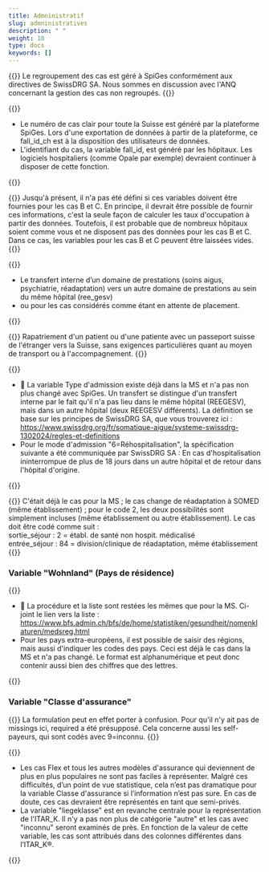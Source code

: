 ```yaml
---
title: Admninistratif
slug: admninistratives
description: " "
weight: 10
type: docs
keywords: []
---
```


{{<collapsible title="Le jeu de données SpiGes attend-il les cas de parenthèses de cas (= cas regroupés) ? Dans le domaine de la psychiatrie, l'ANQ attend un jeu de données avec les cas individuels, donc des cas non regroupés. Existe-t-il déjà un échange entre vous et l'ANQ concernant l'utilisation du jeu de données SpiGes ?">}}
Le regroupement des cas est géré à SpiGes conformément aux directives de SwissDRG SA. Nous sommes en discussion avec l'ANQ concernant la gestion des cas non regroupés.
{{</collapsible>}}

{{<collapsible title="fall_id_ch : Qui génère ce numéro de cas et celui-ci est-il automatiquement déposé dans Opale (système IRP) ? Jusqu'à présent, nous pouvions générer automatiquement l'identifiant de cas dans les deux fichiers (données OFS et fichier des coûts par cas) dans Opale.">}}
<ul>
<li> Le numéro de cas clair pour toute la Suisse est généré par la plateforme SpiGes. Lors d'une exportation de données à partir de la plateforme, ce fall_id_ch est à la disposition des utilisateurs de données. </li>
<li> L'identifiant du cas, la variable fall_id, est généré par les hôpitaux. Les logiciels hospitaliers (comme Opale par exemple) devraient continuer à disposer de cette fonction. </li>
</ul>
{{</collapsible>}}

{{<collapsible title="Il existe des variables (p. ex. beatmung) pour lesquelles la référence temporelle est cas complet ou année de relevé. Dans la plupart des hôpitaux, cette position n'est toutefois pas gérée sur l'axe temporel, mais une seule fois sur le cas. De même, dans l'ancien jeu de données MS, de telles positions n'étaient toujours livrées que pour les cas A. Comment envisagez-vous une livraison des cas B/C pour ces variables ?">}}
Jusqu'à présent, il n'a pas été défini si ces variables doivent être fournies pour les cas B et C. En principe, il devrait être possible de fournir ces informations, c'est la seule façon de calculer les taux d'occupation à partir des données. Toutefois, il est probable que de nombreux hôpitaux soient comme vous et ne disposent pas des données pour les cas B et C. Dans ce cas, les variables pour les cas B et C peuvent être laissées vides.
{{</collapsible>}}

{{<collapsible title="Comment est définie le «Transfert interne» ?">}}
<ul>
<li> Le transfert interne d’un domaine de prestations (soins aigus, psychiatrie, réadaptation) vers un autre domaine de prestations au sein du même hôpital (ree_gesv) </li>
<li> ou pour les cas considérés comme étant en attente de placement. </li>
</ul>
{{</collapsible>}}

{{<collapsible title="Est-il possible d’avoir une définition pour la valeur « 7 = rapatriement » ?">}}
Rapatriement d'un patient ou d'une patiente avec un passeport suisse de l'étranger vers la Suisse, sans exigences particulières quant au moyen de transport ou à l'accompagnement.
{{</collapsible>}}

{{<collapsible title="Comment est défini un « transfert » ? (p. ex. les codes «5 = transfert dans les 24 heures» et «6 = retransfert» de la variable type d'admission).">}}
<ul>
<li> 	La variable Type d'admission existe déjà dans la MS et n'a pas non plus changé avec SpiGes. Un transfert se distingue d'un transfert interne par le fait qu'il n'a pas lieu dans le même hôpital (REEGESV), mais dans un autre hôpital (deux REEGESV différents). La définition se base sur les principes de SwissDRG SA, que vous trouverez ici : <a href="https://www.swissdrg.org/fr/somatique-aigue/systeme-swissdrg-1302024/regles-et-definitions"> https://www.swissdrg.org/fr/somatique-aigue/systeme-swissdrg-1302024/regles-et-definitions </a> </li>
<li> Pour le mode d'admission "6=Réhospitalisation", la spécification suivante a été communiquée par SwissDRG SA : En cas d'hospitalisation ininterrompue de plus de 18 jours dans un autre hôpital et de retour dans l'hôpital d'origine. </li>
</ul>
{{</collapsible>}}

{{<collapsible title="26.33.	Comment coder les cas qui passent de la réadaptation (tarif ST-REHA) aux soins de longue durée (tarif taxe de soins) du même établissement ? Les variables 1.2.V02 et 1.5.V03 ne nous permettent pas d'indiquer soins de longue durée, même établissement.">}}
C'était déjà le cas pour la MS ; le cas change de réadaptation à SOMED (même établissement) ; pour le code 2, les deux possibilités sont simplement incluses (même établissement ou autre établissement). Le cas doit être codé comme suit : <br />
sortie_séjour : 2 = établ. de santé non hospit. médicalisé <br />
entrée_séjour : 84 = division/clinique de réadaptation, même établissement 
{{</collapsible>}}

### Variable "Wohnland" (Pays de résidence) 

{{<collapsible title="La description de la variable mentionne une répartition séparée des pays extra-européens en régions. Cette liste existe-t-elle déjà ou sera-t-elle publiée ?">}}
<ul>
<li> 	La procédure et la liste sont restées les mêmes que pour la MS. Ci-joint le lien vers la liste :  <a href="https://www.bfs.admin.ch/bfs/de/home/statistiken/gesundheit/nomenklaturen/medsreg.html"> https://www.bfs.admin.ch/bfs/de/home/statistiken/gesundheit/nomenklaturen/medsreg.html </a> </li>
<li> Pour les pays extra-européens, il est possible de saisir des régions, mais aussi d'indiquer les codes des pays. Ceci est déjà le cas dans la MS et n'a pas changé. Le format est alphanumérique et peut donc contenir aussi bien des chiffres que des lettres. </li>
</ul>
{{</collapsible>}}

### Variable "Classe d'assurance" 

{{<collapsible title="Dans la description de la variable, il est indiqué qu'il faut l'indiquer pour tous, sauf pour les personnes payant elles-mêmes. Mais dans le xsd, le champ est required. Que faut-il alors fournir pour les personnes payant elles-mêmes ?">}}
La formulation peut en effet porter à confusion. Pour qu'il n'y ait pas de missings ici, required a été présupposé. Cela concerne aussi les self- payeurs, qui sont codés avec 9=inconnu.
{{</collapsible>}}

{{<collapsible title="Selon notre administration des patients, il est difficile d'obtenir l'information pour les cas avec une assurance Flex et de la consigner avec 8 = autre.  Y a-t-il un problème lors des analyses ultérieures ou quelles sont les conséquences sur les statistiques si nous n'indiquons pas (ou ne pouvons pas indiquer) 8=autres ?">}}
<ul>
<li> Les cas Flex et tous les autres modèles d'assurance qui deviennent de plus en plus populaires ne sont pas faciles à représenter. Malgré ces difficultés, d’un point de vue statistique, cela n’est pas dramatique pour la variable Classe d'assurance si l’information n’est pas sure. En cas de doute, ces cas devraient être représentés en tant que semi-privés. </li>
<li> La variable "liegeklasse" est en revanche centrale pour la représentation de l'ITAR_K. Il n'y a pas non plus de catégorie "autre" et les cas avec "inconnu" seront examinés de près. En fonction de la valeur de cette variable, les cas sont attribués dans des colonnes différentes dans l’ITAR_K®. </li>
</ul>
{{</collapsible>}}
